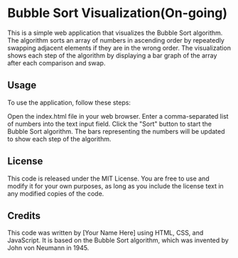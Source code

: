 # Bubble Sort Visualization(On-going)
This is a simple web application that visualizes the Bubble Sort algorithm. The algorithm sorts an array of numbers in ascending order by repeatedly swapping adjacent elements if they are in the wrong order. The visualization shows each step of the algorithm by displaying a bar graph of the array after each comparison and swap.

## Usage
To use the application, follow these steps:

Open the index.html file in your web browser.
Enter a comma-separated list of numbers into the text input field.
Click the "Sort" button to start the Bubble Sort algorithm.
The bars representing the numbers will be updated to show each step of the algorithm.
## License
This code is released under the MIT License. You are free to use and modify it for your own purposes, as long as you include the license text in any modified copies of the code.

## Credits
This code was written by [Your Name Here] using HTML, CSS, and JavaScript. It is based on the Bubble Sort algorithm, which was invented by John von Neumann in 1945.
